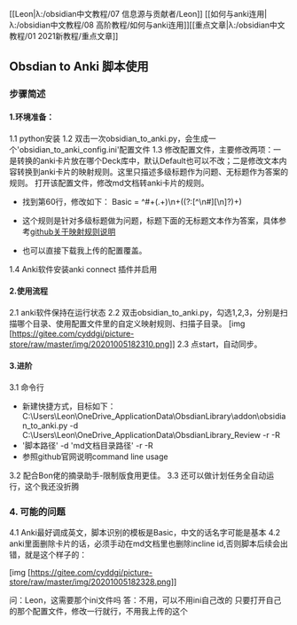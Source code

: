 [[Leon|λ:/obsidian中文教程/07 信息源与贡献者/Leon]] [[如何与anki连用|λ:/obsidian中文教程/08 高阶教程/如何与anki连用]][[重点文章|λ:/obsidian中文教程/01 2021新教程/重点文章]]
## Obsdian to Anki 脚本使用
### 步骤简述
#### 1.环境准备：
1.1 python安装
1.2 双击一次obsidian_to_anki.py，会生成一个'obsidian_to_anki_config.ini'配置文件
1.3 修改配置文件，主要修改两项：一是转换的anki卡片放在哪个Deck库中，默认Default也可以不改；二是修改文本内容转换到anki卡片的映射规则。这里只描述多级标题作为问题、无标题作为答案的规则。
打开该配置文件，修改md文档转anki卡片的规则。
- 找到第60行，修改如下：
Basic = ^#+(.+)\n+((?:[^\n#][\n]?)+)
- 这个规则是针对多级标题做为问题，标题下面的无标题文本作为答案，具体参考[github关于映射规则说明](https://github.com/Pseudonium/Obsidian_to_Anki/blob/master/regex.md)

- 也可以直接下载我上传的配置覆盖。

1.4 Anki软件安装anki connect 插件并启用
#### 2.使用流程
2.1 anki软件保持在运行状态
2.2 双击obsidian_to_anki.py，勾选1,2,3，分别是扫描哪个目录、使用配置文件里的自定义映射规则、扫描子目录。
[img [https://gitee.com/cyddgi/picture-store/raw/master/img/20201005182310.png]]
2.3 点start，自动同步。
#### 3.进阶
3.1 命令行
- 新建快捷方式，目标如下：
C:\Users\Leon\OneDrive\_ApplicationData\ObsdianLibrary\addon\obsidian_to_anki.py -d C:\Users\Leon\OneDrive\_ApplicationData\ObsdianLibrary\_Review -r -R
- '脚本路径' -d 'md文档目录路径' -r -R
- 参照github官网说明command line usage

3.2 配合Bon佬的摘录助手-限制版食用更佳。
3.3 还可以做计划任务全自动运行，这个我还没折腾
### 4. 可能的问题
4.1 Anki最好调成英文，脚本识别的模板是Basic，中文的话名字可能是基本
4.2 anki里面删除卡片的话，必须手动在md文档里也删除incline id,否则脚本后续会出错，就是这个样子的：

[img [https://gitee.com/cyddgi/picture-store/raw/master/img/20201005182328.png]]


问：Leon，这需要那个ini文件吗
答：不用，可以不用ini自己改的
只要打开自己的那个配置文件，修改一行就行，不用我上传的这个